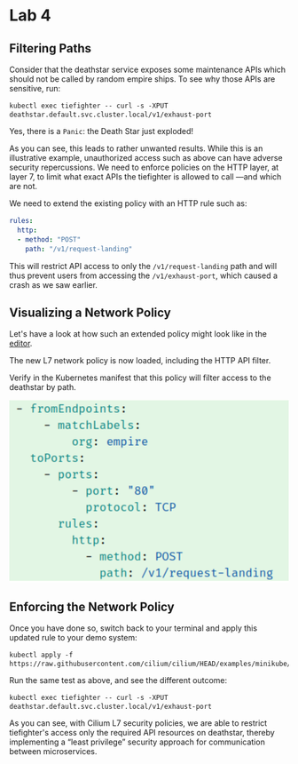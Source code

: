 # Lab 4

## Filtering Paths

Consider that the deathstar service exposes some maintenance APIs which should
not be called by random empire ships. To see why those APIs are sensitive, run:

```
kubectl exec tiefighter -- curl -s -XPUT deathstar.default.svc.cluster.local/v1/exhaust-port
```

Yes, there is a `Panic`: the Death Star just exploded!

As you can see, this leads to rather unwanted results. While this is an
illustrative example, unauthorized access such as above can have adverse
security repercussions. We need to enforce policies on the HTTP layer, at layer
7, to limit what exact APIs the tiefighter is allowed to call —and which are
not.

We need to extend the existing policy with an HTTP rule such as:

```yaml
rules:
  http:
  - method: "POST"
    path: "/v1/request-landing"
```

This will restrict API access to only the `/v1/request-landing` path and will
thus prevent users from accessing the `/v1/exhaust-port`, which caused a crash
as we saw earlier.

## Visualizing a Network Policy

Let's have a look at how such an extended policy might look like in the
[editor][lab3-policy].

The new L7 network policy is now loaded, including the HTTP API filter.

Verify in the Kubernetes manifest that this policy will filter access to the
deathstar by path.

[lab3-policy]: https://app.networkpolicy.io/?policy-url=https://raw.githubusercontent.com/cilium/cilium/HEAD/examples/minikube/sw_l3_l4_l7_policy.yaml

![](assets/lab4-1.png)

## Enforcing the Network Policy

Once you have done so, switch back to your terminal and apply this updated rule
to your demo system:

```
kubectl apply -f https://raw.githubusercontent.com/cilium/cilium/HEAD/examples/minikube/sw_l3_l4_l7_policy.yaml
```

Run the same test as above, and see the different outcome:

```
kubectl exec tiefighter -- curl -s -XPUT deathstar.default.svc.cluster.local/v1/exhaust-port
```

As you can see, with Cilium L7 security policies, we are able to restrict
tiefighter's access only the required API resources on deathstar, thereby
implementing a “least privilege” security approach for communication between
microservices.
